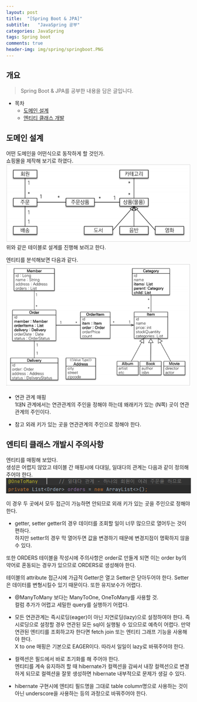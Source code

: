 ```yaml
---
layout: post
title:  "[Spring Boot & JPA]"
subtitle:   "JavaSpring 공부"
categories: JavaSpring
tags: Spring boot
comments: true
header-img: img/spring/springboot.PNG
---
```


## 개요
> Spring Boot & JPA를 공부한 내용을 담은 글입니다.

- 목차
	- [도메인 설계](#) 
	- [엔티티 클래스 개발](#) 


## 도메인 설계
어떤 도메인을 어떤식으로 동작하게 할 것인가.  
쇼핑몰을 제작해 보기로 하였다. 
![domain](/assets/img/spring/domain.PNG)
위와 같은 테이블로 설계를 진행해 보려고 한다. 


엔티티를 분석해보면 다음과 같다. 
![entity](/assets/img/spring/entity.PNG)


- 연관 관계 매핑  
1대N 관계에서는 연관관계의 주인을 정해야 하는데 왜래키가 있는 (N쪽) 곳이 연관관계의 주인이다.

* 참고
외래 키가 있는 곳을 연관관계의 주인으로 정해야 한다.





## 엔티티 클래스 개발시 주의사항
엔티티를 매핑해 보았다.  
생성은 어렵지 않았고 테이블 간 매핑시에 다대일, 일대다의 관계는 다음과 같이 정의해 주어야 한다.   
![oneToMany](/assets/img/spring/oneToMany.PNG)

이 경우 두 곳에서 모두 접근이 가능하면 안되므로 외래 키가 있는 곳을 주인으로 정해야 한다.  


* getter, setter
getter의 경우 데이터를 조회할 일이 너무 많으므로 열어두는 것이 편하다.  
하지만 setter의 경우 막 열어두면 값을 변경하기 때문에 변경지점이 명확하지 않을 수 있다.  


또한 ORDERS 테이블을 작성시에 주의사항은 order로 만들게 되면 이는 order by의 약어로 혼동되는 경우가 있으므로 ORDERS로 생성해야 한다.  


테이블의 attribute 접근시에 가급적 Getter은 열고 Setter은 닫아두어야 한다.  Setter은 데이터를 변형시킬수 있기 때문이다.   또한 유지보수가 어렵다.  


- @ManyToMany 보다는 ManyToOne, OneToMany를 사용할 것.  
컬럼 추가가 어렵고 세밀한 query를 실행하기 어렵다.  


- 모든 연관관계는 즉시로딩(eager)이 아닌 지연로딩(lazy)으로 설정하여야 한다.  즉시로딩으로 설정할 경우 연관된 모든 sql이 실행될 수 있으므로 예측이 어렵다.  만약 연관된 엔티티를 조회하고자 한다면 fetch join 또는 엔티티 그래프 기능을 사용해야 한다.  
X to one 매핑은 기본으로 EAGER이다.  따라서 일일이 lazy로 바꿔주어야 한다.  


- 컬렉션은 필드에서 바로 초기화를 해 주어야 한다.  
엔티티를 계속 유지하려 할 때 hibernate가 컬렉션을 감싸서 내장 컬렉션으로 변경하게 되므로 컬렉션을 잘못 생성하면 hibernate 내부적으로 문제가 생길 수 있다.  


- hibernate 구현시에 엔티티 필드명을 그대로 table column명으로 사용하는 것이 아닌 underscore을 사용하는 등의 과정으로 바꿔주어야 한다.  


